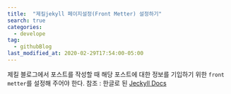 ```yaml
---
title:  "제킬jekyll 페이지설정(Front Metter) 설정하기"
search: true
categories:
  - develope
tag:
  - githubBlog
last_modified_at: 2020-02-29T17:54:00-05:00
---
```

제킬 블로그에서 포스트를 작성할 때 해당 포스트에 대한 정보를 기입하기 위한  `front metter`를 설정해 주어야 한다.
참조 : 한글로 된 [Jeckyll Docs](http://jekyllrb-ko.github.io/docs/quickstart/)
